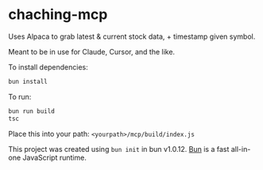 # chaching-mcp
Uses Alpaca to grab latest & current stock data, + timestamp given symbol. 

Meant to be in use for Claude, Cursor, and the like.

To install dependencies:
```bash
bun install
```

To run:
```bash
bun run build
tsc
```
Place this into your path:
`<yourpath>/mcp/build/index.js`

This project was created using `bun init` in bun v1.0.12. [Bun](https://bun.sh) is a fast all-in-one JavaScript runtime.
